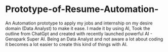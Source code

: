 # Prototype-of-Resume-Automation-
An Automation prototype to apply my jobs and internship on my desire domain (Data Analyst) to make it ease. I made it by using AI, Took the outline from ChatGpt and created with recently launched powerful AI - Genspark Super AI. Being an Data Analyst and not aware a lot about coding it becomes a lot easier to create this kind of things with AI. 
